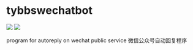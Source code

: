 # tybbswechatbot
[![](https://img.shields.io/badge/build-passing-brightgreen.svg)]() [![](https://img.shields.io/badge/python-3.6-blue.svg)]()

program for autoreply on wechat public service
微信公众号自动回复程序
